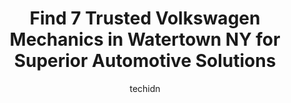 ---
layout: ampstory
image: https://images.unsplash.com/photo-1639928846512-d22a0738138a?ixlib=rb-4.0.3&ixid=MnwxMjA3fDB8MHxwaG90by1wYWdlfHx8fGVufDB8fHx8&auto=format&fit=crop&w=640&h=853&q=80
author: techidn
featured: false
description: Experience the excellence of automotive service by visiting the 7 best Volkswagen Mechanic in Watertown NY, USA. With their expertise, attention to detail, and commitment to customer satisfa
title: Find 7 Trusted Volkswagen Mechanics in Watertown NY for Superior Automotive Solutions
cover:
   title: Find 7 Trusted Volkswagen Mechanics in Watertown NY for Superior Automotive Solutions
   subtitle: Rickpate
   background: https://images.unsplash.com/photo-1639928846512-d22a0738138a?ixlib=rb-4.0.3&ixid=MnwxMjA3fDB8MHxwaG90by1wYWdlfHx8fGVufDB8fHx8&auto=format&fit=crop&w=640&h=853&q=80

pages: 
 - layout: thirds
   top: <h1>#1 Midas</h1>
   bottom: "<p>Very honest people. I paid $100 for an oil change at fuccillo (where I bought my car) and Midas only charged $60. Im not as knowledgeable with cars as I wish I was. If</p>"
   background: https://www.knot35.com/toplist/wp-content/uploads/2023/06/best-volkswagen-mechanic-1-in-watertown-ny-1685831138.jpeg
   backgroundblur: true
 - layout: thirds
   top: <h1>#2 Goodyear Auto Service</h1>
   bottom: "<p>1240 Arsenal St, Watertown, NY 13601, United States</p>"
   background: https://www.knot35.com/toplist/wp-content/uploads/2023/06/best-volkswagen-mechanic-2-in-watertown-ny-1685831138.jpeg
   cta:
      link: https://www.knot35.com/toplist/find-7-trusted-volkswagen-mechanics-in-watertown-ny-for-superior-automotive-solutions/
      text: Find 7 Trusted Volkswagen Mechanics in Watertown NY for Superior Automotive Solutions
 - layout: thirds
   top: <h1>#3 Bob Johnson Volkswagen</h1>
   bottom: "<p>18493 US-11, Watertown, NY 13601, United States</p>"
   background: https://www.knot35.com/toplist/wp-content/uploads/2023/06/best-volkswagen-mechanic-3-in-watertown-ny-1685831139.jpeg
   cta:
      link: https://www.knot35.com/toplist/find-7-trusted-volkswagen-mechanics-in-watertown-ny-for-superior-automotive-solutions/
      text: Find 7 Trusted Volkswagen Mechanics in Watertown NY for Superior Automotive Solutions
 - layout: thirds
   top: <h1>#4 Denners Garage, Inc.</h1>
   bottom: "<p>27624 NY-342, Calcium, NY 13616, United States</p>"
   background: https://images.unsplash.com/photo-1574169208507-84376144848b?ixlib=rb-4.0.3&ixid=MnwxMjA3fDB8MHxwaG90by1wYWdlfHx8fGVufDB8fHx8&auto=format&fit=crop&w=640&h=853&q=80
   cta:
      link: https://www.knot35.com/toplist/find-7-trusted-volkswagen-mechanics-in-watertown-ny-for-superior-automotive-solutions/
      text: Find 7 Trusted Volkswagen Mechanics in Watertown NY for Superior Automotive Solutions
 - layout: thirds
   top: <h1>#5 Drive America</h1>
   bottom: "<p>18893 US-11, Watertown, NY 13601, United States</p>"
   background: https://images.unsplash.com/photo-1557672172-298e090bd0f1?ixlib=rb-4.0.3&ixid=MnwxMjA3fDB8MHxwaG90by1wYWdlfHx8fGVufDB8fHx8&auto=format&fit=crop&w=640&h=853&q=80
   cta:
      link: https://www.knot35.com/toplist/find-7-trusted-volkswagen-mechanics-in-watertown-ny-for-superior-automotive-solutions/
      text: Find 7 Trusted Volkswagen Mechanics in Watertown NY for Superior Automotive Solutions
 - layout: thirds
   top: <h1>#6 Watertown Spring & Alignment</h1>
   bottom: "<p>445 Coffeen St, Watertown, NY 13601, United States</p>"
   background: https://images.unsplash.com/photo-1488554378835-f7acf46e6c98?ixlib=rb-4.0.3&ixid=MnwxMjA3fDB8MHxwaG90by1wYWdlfHx8fGVufDB8fHx8&auto=format&fit=crop&w=640&h=853&q=80
   cta:
      link: https://www.knot35.com/toplist/find-7-trusted-volkswagen-mechanics-in-watertown-ny-for-superior-automotive-solutions/
      text: Find 7 Trusted Volkswagen Mechanics in Watertown NY for Superior Automotive Solutions
 - layout: thirds
   top: <h1>#7 Geyers Watertown Auto Repair</h1>
   bottom: "<p>26109 NY-283, Watertown, NY 13601, United States</p>"
   background: https://images.unsplash.com/photo-1524169358666-79f22534bc6e?ixlib=rb-4.0.3&ixid=MnwxMjA3fDB8MHxwaG90by1wYWdlfHx8fGVufDB8fHx8&auto=format&fit=crop&w=640&h=853&q=80
   cta:
      link: https://www.knot35.com/toplist/find-7-trusted-volkswagen-mechanics-in-watertown-ny-for-superior-automotive-solutions/
      text: Find 7 Trusted Volkswagen Mechanics in Watertown NY for Superior Automotive Solutions
 - layout: thirds
   middle: Continue reading...
   background: https://images.unsplash.com/photo-1531169509526-f8f1fdaa4a67?ixlib=rb-4.0.3&ixid=MnwxMjA3fDB8MHxwaG90by1wYWdlfHx8fGVufDB8fHx8&auto=format&fit=crop&w=640&h=853&q=80
   cta:
      link: https://www.knot35.com/toplist/find-7-trusted-volkswagen-mechanics-in-watertown-ny-for-superior-automotive-solutions/
      text: Find 7 Trusted Volkswagen Mechanics in Watertown NY for Superior Automotive Solutions
      
---